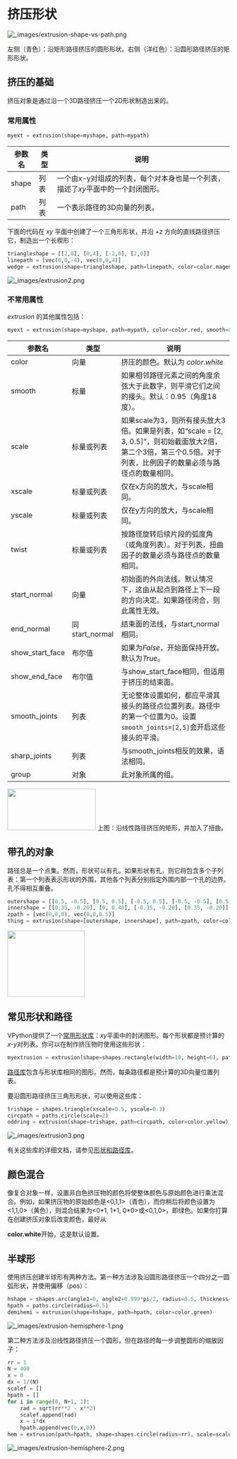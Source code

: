 # 挤压形状

![_images/extrusion-shape-vs-path.png](https://cdn.phycat.cn/localediter/202405181628455.png)

左侧（青色）：沿矩形路径挤压的圆形形状。右侧（洋红色）：沿圆形路径挤压的矩形形状。


      

## 挤压的基础

挤压对象是通过沿一个3D路径挤压一个2D形状制造出来的。



### 常用属性

```python
myext = extrusion(shape=myshape, path=mypath)
```

| 参数名 | 类型 | 说明 |
|--------|------|------|
| shape  | 列表 | 一个由x-y对组成的列表，每个对本身也是一个列表，描述了*xy*平面中的一个封闭图形。 |
| path   | 列表 | 一个表示路径的3D向量的列表。 |

下面的代码在 *xy* 平面中创建了一个三角形形状，并沿 *+z* 方向的直线路径挤压它，制造出一个长楔形：

```python
triangleshape = [[2,0], [0,4], [-2,0], [2,0]]
linepath = [vec(0,0,-4), vec(0,0,4)]
wedge = extrusion(shape=triangleshape, path=linepath, color=color.magenta)
```

![_images/extrusion2.png](https://cdn.phycat.cn/localediter/202405181628351.png)

### 不常用属性

*extrusion* 的其他属性包括：

```python
myext = extrusion(shape=myshape, path=mypath, color=color.red, smooth=0.9, scale=3, twist=0.1)
```

| 参数名        | 类型           | 说明                                                                                   |
|---------------|----------------|----------------------------------------------------------------------------------------|
| color         | 向量           | 挤压的颜色。默认为 *color.white*                                                       |
| smooth        | 标量           | 如果相邻路径元素之间的角度余弦大于此数字，则平滑它们之间的接头。默认：0.95（角度18度）。 |
| scale         | 标量或列表     | 如果scale为3，则所有接头放大3倍。如果是列表，如“scale = [2, 3, 0.5]”，则初始截面放大2倍，第二个3倍，第三个0.5倍。对于列表，比例因子的数量必须与路径点的数量相同。 |
| xscale        | 标量或列表     | 仅在x方向的放大，与scale相同。                                                          |
| yscale        | 标量或列表     | 仅在y方向的放大，与scale相同。                                                          |
| twist         | 标量或列表     | 按路径旋转后续片段的弧度角（或角度列表）。对于列表，扭曲因子的数量必须与路径点的数量相同。 |
| start_normal  | 向量           | 初始面的外向法线。默认情况下，这由从起点到路径上下一段的方向决定。如果路径闭合，则此属性无效。 |
| end_normal    | 同start_normal | 结束面的法线，与start_normal相同。                                                      |
| show_start_face | 布尔值        | 如果为*False*，开始面保持开放。默认为*True*。                                           |
| show_end_face | 布尔值         | 与show_start_face相同，但适用于挤压的结束面。                                            |
| smooth_joints | 列表           | 无论整体设置如何，都应平滑其接头的路径点位置列表。路径中的第一个位置为0。设置`smooth_joints=[2,5]`会开启这些接头的平滑。 |
| sharp_joints  | 列表           | 与smooth_joints相反的效果，语法相同。                                                    |
| group         | 对象           | 此对象所属的组。                                                                        |

<img width="200" height="94" src="https://cdn.phycat.cn/localediter/202405181628033.png"/>
上图：沿线性路径挤压的矩形，并加入了扭曲。

## 带孔的对象

路径总是一个点集。然而，形状可以有孔。如果形状有孔，则它将包含多个子列表：第一个列表表示形状的外围，其他各个列表分别指定外围内部一个孔的边界。孔不得相互重叠。

```python
outershape = [[0.5, -0.5], [0.5, 0.5], [-0.5, 0.5], [-0.5, -0.5], [0.5, -0.5]]
innershape = [[0.35, -0.20], [0, 0.40], [-0.35, -0.20], [0.35, -0.20]]
zpath = [vec(0,0,0), vec(0,0,0.5)]
thing = extrusion(shape=[outershape, innershape], path=zpath, color=color.yellow)
```

<img width="175" height="150" src="https://cdn.phycat.cn/localediter/202405181628505.png"/>

## 常见形状和路径

VPython提供了一个[常用形状库](ShapesandPaths)：*xy*平面中的封闭图形。每个形状都是预计算的*x-y*对列表。你可以在制作挤压物时使用这些形状：

```python
myextrusion = extrusion(shape=shapes.rectangle(width=10, height=6), path=mypath)
```

[路径库](ShapesandPaths)包含与形状库相同的图形。然而，每条路径都是预计算的3D向量位置列表。

要沿圆形路径挤压三角形形状，可以使用这些库：

```python
trishape = shapes.triangle(xscale=0.5, yscale=0.3)
circpath = paths.circle(scale=2)
oddring = extrusion(shape=trishape, path=circpath, color=color.yellow)
```

![_images/extrusion3.png](https://cdn.phycat.cn/localediter/202405181628151.png)

有关这些库的详细文档，请参见[形状和路径库](ShapesandPaths)。

## 颜色混合

像复合对象一样，设置非白色挤压物的颜色将使整体颜色与原始颜色进行乘法混合。例如，如果挤压物的原始颜色是&lt;0,1,1&gt;（青色），而你稍后将颜色设置为&lt;1,1,0&gt;（黄色），则混合结果为&lt;0\*1, 1\*1, 0\*0&gt;或&lt;0,1,0&gt;，即绿色。如果你打算在创建挤压对象后改变颜色，最好从

**color.white**开始，这是默认设置。

## 半球形

使用挤压创建半球形有两种方法。第一种方法涉及沿圆形路径挤压一个四分之一圆弧形状，并使用偏移（pos）：

```python
hshape = shapes.arc(angle1=0, angle2=0.999*pi/2, radius=0.5, thickness=0.01, pos=[-0.5,0])
hpath = paths.circle(radius=0.5)
demihemi = extrusion(shape=hshape, path=hpath, color=color.green)
```

![_images/extrusion-hemisphere-1.png](https://cdn.phycat.cn/localediter/202405181628888.png)

第二种方法涉及沿线性路径挤压一个圆形，但在路径的每一步调整圆形的缩放因子：

```python
rr = 1
N = 400
x = 0
dx = 1/(N)
scalef = []
hpath = []
for i in range(0, N+1, 1):
    rad = sqrt(rr**2 - x**2)
    scalef.append(rad)
    x = i*dx
    hpath.append(vec(0,x,0))
hem = extrusion(path=hpath, shape=shapes.circle(radius=rr), scale=scalef, show_start_face=False, color=color.magenta)
```

![_images/extrusion-hemisphere-2.png](https://cdn.phycat.cn/localediter/202405181628307.png)